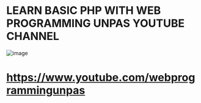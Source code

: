 # LEARN BASIC PHP WITH WEB PROGRAMMING UNPAS YOUTUBE CHANNEL
![image](https://github.com/user-attachments/assets/e9042198-7d88-4969-b8be-9a8fecc75344)
# https://www.youtube.com/webprogrammingunpas
